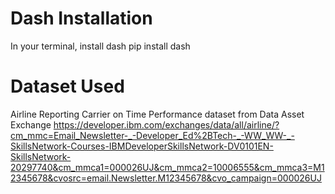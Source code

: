 # Dash Installation
In your terminal, install dash
pip install dash

# Dataset Used
Airline Reporting Carrier on Time Performance dataset from Data Asset Exchange
https://developer.ibm.com/exchanges/data/all/airline/?cm_mmc=Email_Newsletter-_-Developer_Ed%2BTech-_-WW_WW-_-SkillsNetwork-Courses-IBMDeveloperSkillsNetwork-DV0101EN-SkillsNetwork-20297740&cm_mmca1=000026UJ&cm_mmca2=10006555&cm_mmca3=M12345678&cvosrc=email.Newsletter.M12345678&cvo_campaign=000026UJ
